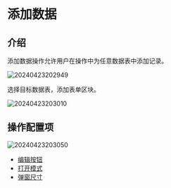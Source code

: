 # 添加数据

## 介绍

添加数据操作允许用户在操作中为任意数据表中添加记录。

![20240423202949](https://nocobase-docs.oss-cn-beijing.aliyuncs.com/20240423202949.png)

选择目标数据表，添加表单区块。

![20240423203010](https://nocobase-docs.oss-cn-beijing.aliyuncs.com/20240423203010.png)

## 操作配置项

![20240423203050](https://nocobase-docs.oss-cn-beijing.aliyuncs.com/20240423203050.png)

- [编辑按钮](/handbook/ui/actions/action-settings/edit-button)
- [打开模式](/handbook/ui/actions/action-settings/open-mode)
- [弹窗尺寸](/handbook/ui/actions/action-settings/popup-size)
